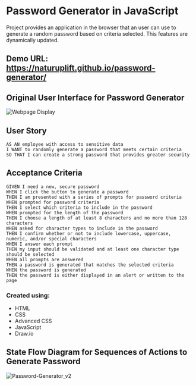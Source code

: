 # Password Generator in JavaScript

Project provides an application in the browser that an user can use to generate a random password based on criteria selected. This features are dynamically updated.

## Demo URL: https://naturuplift.github.io/password-generator/

## Original User Interface for Password Generator
![Webpage Display](https://github.com/naturuplift/password-generator/assets/23546356/8b13689b-a196-477e-a311-483ef9e040fa)

## User Story

```
AS AN employee with access to sensitive data
I WANT to randomly generate a password that meets certain criteria
SO THAT I can create a strong password that provides greater security
```

## Acceptance Criteria

```
GIVEN I need a new, secure password
WHEN I click the button to generate a password
THEN I am presented with a series of prompts for password criteria
WHEN prompted for password criteria
THEN I select which criteria to include in the password
WHEN prompted for the length of the password
THEN I choose a length of at least 8 characters and no more than 128 characters
WHEN asked for character types to include in the password
THEN I confirm whether or not to include lowercase, uppercase, numeric, and/or special characters
WHEN I answer each prompt
THEN my input should be validated and at least one character type should be selected
WHEN all prompts are answered
THEN a password is generated that matches the selected criteria
WHEN the password is generated
THEN the password is either displayed in an alert or written to the page
```

### Created using:

* HTML
* CSS
* Advanced CSS
* JavaScript
* Draw.io

## State Flow Diagram for Sequences of Actions to Generate Password

![Password-Generator_v2](https://github.com/naturuplift/password-generator/assets/23546356/8040efc9-da89-436d-be66-115c5c50f2a8)
